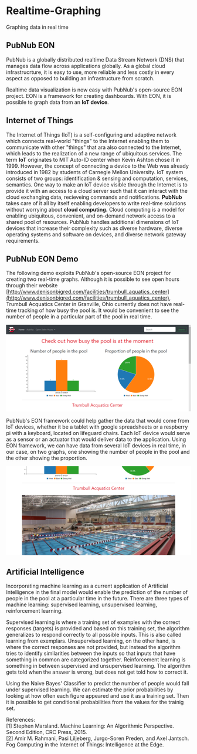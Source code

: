 # Realtime-Graphing
Graphing data in real time
## PubNub EON
PubNub is a globally distributed realtime Data Stream Network (DNS) that manages data flow across applications globally. As a global cloud infrastrucrture, it is easy to use, more reliable and less costly in every aspect as opposed to building an infrastructure from scratch. 

Realtime data visualization is now easy with PubNub's open-source EON project. EON is a framework for creating dashboards. With EON, it is possible to graph data from an **IoT device**. 
## Internet of Things 
The Internet of Things (IoT) is a self-configuring and adaptive network which connects real-world "things" to the Internet enabling them to communicate with other "things" that ara also connected to the Internet, which leads to the realization of a new range of ubiquitous services.
The term **IoT** originates to MIT Auto-ID center when Kevin Ashton chose it in 1999. However, the concept of connecting a device to the Web was already introduced in 1982 by students of Carnegie Mellon University. IoT system consists of two groups: identification & sensing and computation, services, semantics. One way to make an IoT device visible through the Internet is to provide it with an access to a cloud server such that it can interact with the cloud exchanging data, recieveing commands and notifications. **PubNub** takes care of it all by itself enabling developers to write real-time solutions without worrying about **cloud computing.** Cloud computing is a model for enabling ubiquitous, convenient, and on-demand network access to a shared pool of resources. PubNub handles additional dimensions of IoT devices that increase their complexity such as diverse hardware, diverse operating systems and software on devices, and diverse network gateway requirements.

## PubNub EON Demo
The following demo exploits PubNub's open-source EON project for creating two real-time graphs. Although it is possible to see open hours through their website [http://www.denisonbigred.com/facilities/trumbull_aquatics_center](http://www.denisonbigred.com/facilities/trumbull_aquatics_center), Trumbull Acquatics Center in Granville, Ohio currently does not have real-time tracking of how busy the pool is. It would be convenient to see the number of people in a particular part of the pool in real time. 

![](logo/1.PNG)

PubNub's EON framework could help gather the data that would come from IoT devices, whether it be a tablet with google spreadsheets or a respberry pi with a keyboard, located on lifeguard chairs. Each IoT device would serve as a sensor or an actuator that would deliver data to the application. Using EON framework, we can have data from several IoT devices in real time, in our case, on two graphs, one showing the number of people in the pool and the other showing the proportion. 

![](logo/2.PNG)

## Artificial Intelligence
Incorporating machine learning as a current application of Artificial Intelligence in the final model would enable the prediction of the number of people in the pool at a particular time in the future. There are three types of machine learning: supervised learning, unsupervised learning, reinforcement learning. 

Supervised learning is where a training set of examples with the correct responses (targets) is provided and based on this training set, the algorithm generalizes to respond correctly to all possible inputs. This is also called learning from exemplars. 
Unsupervised learning, on the other hand, is where the correct responses are not provided, but instead the algorithm tries to identify similarities between the inputs so that inputs that have something in common are categorized together.
Reinforcement learning is something in between supervised and unsupervised learning. The algorithm gets told when the answer is wrong, but does not get told how to correct it.

Using the Naive Bayes' Classifier to predict the number of people would fall under supervised learning. We can estimate the prior probabilities by looking at how often each figure appeared and use it as a training set. Then it is possible to get conditional probabilities from the values for the trainig set.

References:<br />
\[1\] Stephen Marsland. Machine Learning: An Algorithmic Perspective. Second Edition, CRC Press, 2015.<br />
\[2\] Amir M. Rahmani, Pasi Liljeberg, Jurgo-Soren Preden, and Axel Jantsch. Fog Computing in the Internet of Things: Intelligence at the Edge. 
